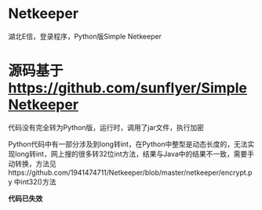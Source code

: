 # Netkeeper
湖北E信，登录程序，Python版Simple Netkeeper
# 源码基于 https://github.com/sunflyer/SimpleNetkeeper
代码没有完全转为Python版，运行时，调用了jar文件，执行加密

Python代码中有一部分涉及到long转int，在Python中整型是动态长度的，无法实现long转int，网上搜的很多转32位int方法，结果与Java中的结果不一致，需要手动转换，方法见https://github.com/1941474711/Netkeeper/blob/master/netkeeper/encrypt.py 中int32()方法

**代码已失效**

